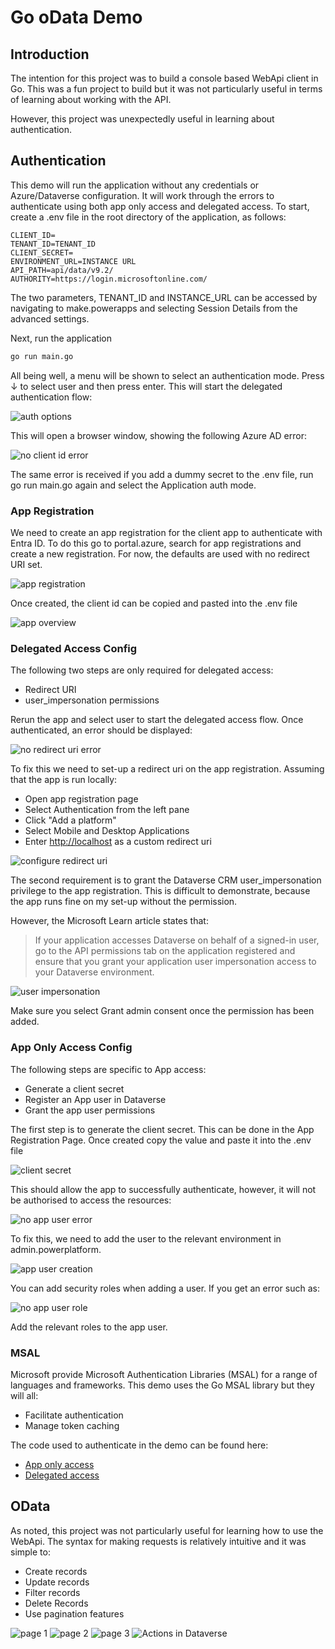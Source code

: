 # Go oData Demo

## Introduction

The intention for this project was to build a console based WebApi client in Go.
This was a fun project to build but it was not particularly useful in terms of
learning about working with the API.

However, this project was unexpectedly useful in learning about authentication.

## Authentication

This demo will run the application without any credentials or Azure/Dataverse
configuration. It will work through the errors to authenticate using both app
only access and delegated access. To start, create a .env file in the root
directory of the application, as follows:

```
CLIENT_ID=
TENANT_ID=TENANT_ID
CLIENT_SECRET=
ENVIRONMENT_URL=INSTANCE URL
API_PATH=api/data/v9.2/
AUTHORITY=https://login.microsoftonline.com/
```

The two parameters, TENANT_ID and INSTANCE_URL can be accessed by navigating to
make.powerapps and selecting Session Details from the advanced settings.

Next, run the application

```bash
go run main.go
```

All being well, a menu will be shown to select an authentication mode. Press ↓
to select user and then press enter. This will start the delegated
authentication flow:

![auth options](./screens/godata_auth_options.png)

This will open a browser window, showing the following Azure AD error:

![no client id error](./screens/godata_auth_no_client_id_error.png)

The same error is received if you add a dummy secret to the .env file, run
go run main.go again and select the Application auth mode.

### App Registration

We need to create an app registration for the client app to authenticate with
Entra ID. To do this go to portal.azure, search for app registrations and create
a new registration. For now, the defaults are used with no redirect URI set.

![app registration](./screens/godata_app_registration.png)

Once created, the client id can be copied and pasted into the .env file

![app overview](./screens/godata_app_registration_overview.png)

### Delegated Access Config

The following two steps are only required for delegated access:

- Redirect URI
- user_impersonation permissions

Rerun the app and select user to start the delegated access flow. Once
authenticated, an error should be displayed:

![no redirect uri error](./screens/godata_auth_no_redirect_uri_error.png)

To fix this we need to set-up a redirect uri on the app registration. Assuming
that the app is run locally:

- Open app registration page
- Select Authentication from the left pane
- Click "Add a platform"
- Select Mobile and Desktop Applications
- Enter <http://localhost> as a custom redirect uri

![configure redirect uri](./screens/godata_auth_app_redirect_uri_config.png)

The second requirement is to grant the Dataverse CRM user_impersonation
privilege to the app registration. This is difficult to demonstrate, because the
app runs fine on my set-up without the permission.

However, the Microsoft Learn article states that:

> If your application accesses Dataverse on behalf of a signed-in user, go to
> the API permissions tab on the application registered and ensure that you
> grant your application user impersonation access to your Dataverse
> environment.

![user impersonation](./screens/godata_auth_user_impersonation_config.png)

Make sure you select Grant admin consent once the permission has been added.

### App Only Access Config

The following steps are specific to App access:

- Generate a client secret
- Register an App user in Dataverse
- Grant the app user permissions

The first step is to generate the client secret. This can be done in the App
Registration Page. Once created copy the value and paste it into the .env file

![client secret](./screens/godata_auth_app_secret_config.png)

This should allow the app to successfully authenticate, however, it will not be
authorised to access the resources:

![no app user error](./screens/godata_auth_no_app_user_error.png)

To fix this, we need to add the user to the relevant environment in
admin.powerplatform.

![app user creation](./screens/godata_auth_app_user_creation.png)

You can add security roles when adding a user. If you get an error such as:

![no app user role](./screens/godata_auth_no_app_user_role_error.png)

Add the relevant roles to the app user.

### MSAL

Microsoft provide Microsoft Authentication Libraries (MSAL) for a range of
languages and frameworks. This demo uses the Go MSAL library but they will all:

- Facilitate authentication
- Manage token caching

The code used to authenticate in the demo can be found here:

- [App only access](../resources/PlatformApis/Go_odata/msal/get_app_client.go)
- [Delegated access](../resources/PlatformApis/Go_odata/msal/get_delegated_client.go)

## OData

As noted, this project was not particularly useful for learning how to use the
WebApi. The syntax for making requests is relatively intuitive and it was simple
to:

- Create records
- Update records
- Filter records
- Delete Records
- Use pagination features

![page 1](./screens/godata_app_page_1.png)
![page 2](./screens/godata_app_page_2.png)
![page 3](./screens/godata_app_page_3.png)
![Actions in Dataverse](./screens/godata_footprint.png)
